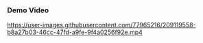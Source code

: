 <h3>Demo Video </h3>


https://user-images.githubusercontent.com/77965216/209119558-b8a27b03-46cc-47fd-a9fe-9f4a0256f92e.mp4

